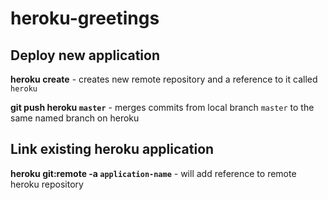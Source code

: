 # heroku-greetings

## Deploy new application

**heroku create** - creates new remote repository and a reference to it called `heroku`

**git push heroku `master`** - merges commits from local branch `master` to the same named branch on heroku

## Link existing heroku application

**heroku git:remote -a `application-name`** - will add reference to remote heroku repository

